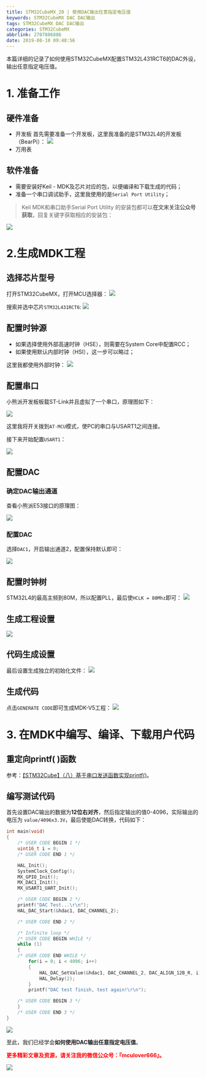 ```yaml
---
title: STM32CubeMX_20 | 使用DAC输出任意指定电压值
keywords: STM32CubeMX DAC DAC输出
tags: STM32CubeMX DAC DAC输出
categories: STM32CubeMX
abbrlink: 2707806886
date: 2019-08-10 09:48:56
---
```


本篇详细的记录了如何使用STM32CubeMX配置STM32L431RCT6的DAC外设，输出任意指定电压值。
<!--more-->

# 1. 准备工作
## 硬件准备
- 开发板
首先需要准备一个开发板，这里我准备的是STM32L4的开发板（BearPi）：
![](http://mculover666.cn/image/20190806/9uiPTi5odYSj.png?imageslim)
- 万用表

## 软件准备
- 需要安装好Keil - MDK及芯片对应的包，以便编译和下载生成的代码；
- 准备一个串口调试助手，这里我使用的是`Serial Port Utility`；

>Keil MDK和串口助手Serial Port Utility 的安装包都可以**在文末关注公众号获取**，回复关键字获取相应的安装包：

![](http://mculover666.cn/image/20190814/gubaOwmETp1w.png?imageslim)

# 2.生成MDK工程
## 选择芯片型号
打开STM32CubeMX，打开MCU选择器：
![](http://mculover666.cn/image/20190806/gBP6glmUSH80.png?imageslim)

搜索并选中芯片`STM32L431RCT6`:
![](http://mculover666.cn/image/20190806/gnyHwdl53uVD.png?imageslim)

## 配置时钟源
- 如果选择使用外部高速时钟（HSE），则需要在System Core中配置RCC；
- 如果使用默认内部时钟（HSI），这一步可以略过；

这里我都使用外部时钟：
![](http://mculover666.cn/image/20190806/k593lGGb5tlW.png?imageslim)

## 配置串口
小熊派开发板板载ST-Link并且虚拟了一个串口，原理图如下：

![](http://mculover666.cn/image/20190814/IwyXONVefPx9.png?imageslim)

这里我将开关拨到`AT-MCU`模式，使PC的串口与USART1之间连接。

接下来开始配置`USART1`：

![](http://mculover666.cn/image/20190814/nLMRMYtmzghl.png?imageslim)


## 配置DAC

### 确定DAC输出通道
查看小熊派E53接口的原理图：

![](http://mculover666.cn/blog/20191016/QlodtDUnaD4B.png?imageslim)

### 配置DAC
选择`DAC1`，开启输出通道2，配置保持默认即可：

![](http://mculover666.cn/blog/20191016/hSKFOGJtERVf.png?imageslim)

## 配置时钟树
STM32L4的最高主频到80M，所以配置PLL，最后使`HCLK = 80Mhz`即可：
![](http://mculover666.cn/image/20190806/1TQg7frjRpVr.png?imageslim)

## 生成工程设置
![](http://mculover666.cn/blog/20191016/G55e7qyHVG6Y.png?imageslim)

## 代码生成设置
最后设置生成独立的初始化文件：
![](http://mculover666.cn/image/20190806/T6WvSK6Dfpts.png?imageslim)

## 生成代码
点击`GENERATE CODE`即可生成MDK-V5工程：
![](http://mculover666.cn/image/20190806/s0jGhLBWW6Cm.png?imageslim)

# 3. 在MDK中编写、编译、下载用户代码
## 重定向printf( )函数
参考：[【STM32Cube】（八）基于串口发送函数实现printf()](https://blog.csdn.net/Mculover666/article/details/95975461)。


## 编写测试代码
首先设置DAC输出的数据为**12位右对齐**，然后指定输出的值0-4096，实际输出的电压为
`value/4096x3.3V`，最后使能DAC转换，代码如下：
```c
int main(void)
{
    /* USER CODE BEGIN 1 */
    uint16_t i = 0;
    /* USER CODE END 1 */

    HAL_Init();
    SystemClock_Config();
    MX_GPIO_Init();
    MX_DAC1_Init();
    MX_USART1_UART_Init();

    /* USER CODE BEGIN 2 */
    printf("DAC Test...\r\n");
    HAL_DAC_Start(&hdac1, DAC_CHANNEL_2);

    /* USER CODE END 2 */

    /* Infinite loop */
    /* USER CODE BEGIN WHILE */
    while (1)
    {
    /* USER CODE END WHILE */
        for(i = 0; i < 4096; i++)
        {
            HAL_DAC_SetValue(&hdac1, DAC_CHANNEL_2, DAC_ALIGN_12B_R, i);
            HAL_Delay(2);
        }
        printf("DAC test finish, test again!\r\n");

    /* USER CODE BEGIN 3 */
    }
    /* USER CODE END 3 */
}
```
![](http://mculover666.cn/blog/20191016/xMwqiE5p5Dxt.png?imageslim)

至此，我们已经学会**如何使用DAC输出任意指定电压值**。

**<font color="#FF0000">更多精彩文章及资源，请关注我的微信公众号：『mculover666』。</font>**

![](http://mculover666.cn/image/20190814/NQqt1eRxrl1K.png?imageslim)

